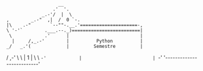                        __
                     .'  '.
                 _.-'/  |  \
    ,        _.-"  ,|  /  0 `-.
    |\    .-"       `--""-.__.'=====================-,
    \ '-'`        .___.--._)=========================|
     \            .'      |                          |
      |     /,_.-'        |          Python          |
    _/   _.'(             |         Semestre         |
   /  ,-' \  \            |             1            |
   \  \    `-'            |                          |
    `-'                   '--------------------------'
